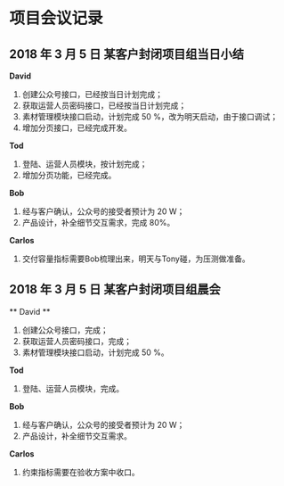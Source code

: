 # 项目会议记录

## 2018 年 3 月 5 日 某客户封闭项目组当日小结

**David**

1. 创建公众号接口，已经按当日计划完成；
2. 获取运营人员密码接口，已经按当日计划完成；
3. 素材管理模块接口启动，计划完成 50 %，改为明天启动，由于接口调试；
4. 增加分页接口，已经完成开发。

**Tod**

1. 登陆、运营人员模块，按计划完成；
2. 增加分页功能，已经完成。

**Bob**

1. 经与客户确认，公众号的接受者预计为 20 W；
2. 产品设计，补全细节交互需求，完成 80%。

**Carlos**

1. 交付容量指标需要Bob梳理出来，明天与Tony碰，为压测做准备。


## 2018 年 3 月 5 日 某客户封闭项目组晨会

** David **

1. 创建公众号接口，完成；
2. 获取运营人员密码接口，完成；
3. 素材管理模块接口启动，计划完成 50 %。

**Tod**

1. 登陆、运营人员模块，完成。

**Bob**

1. 经与客户确认，公众号的接受者预计为 20 W；
2. 产品设计，补全细节交互需求。

**Carlos**

1. 约束指标需要在验收方案中收口。

